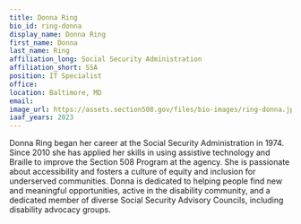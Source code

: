 ```yaml
---
title: Donna Ring
bio_id: ring-donna
display_name: Donna Ring
first_name: Donna
last_name: Ring
affiliation_long: Social Security Administration
affiliation_short: SSA
position: IT Specialist
office: 
location: Baltimore, MD
email: 
image_url: https://assets.section508.gov/files/bio-images/ring-donna.jpg
iaaf_years: 2023
---
```

Donna Ring began her career at the Social Security Administration in 1974. Since 2010 she has applied her skills in using assistive technology and Braille to improve the Section 508 Program at the agency.  She is passionate about accessibility and fosters a culture of equity and inclusion for underserved communities.  Donna is dedicated to helping people find new and meaningful opportunities, active in the disability community, and a dedicated member of diverse Social Security Advisory Councils, including disability advocacy groups.